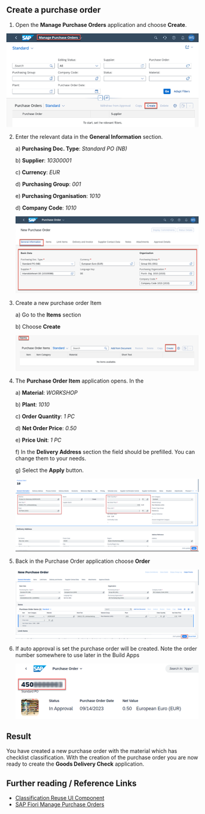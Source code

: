 

## Create a purchase order

1. Open the **Manage Purchase Orders** application and choose **Create**.
  
  ![Create purchase order](./img/create_purchase_order.png)

2. Enter the relevant data in the **General Information** section. 

   a) **Purchasing Doc. Type**: *Standard PO (NB)*
     
   b) **Supplier**: *10300001* 

   c) **Currency**: *EUR*

   d) **Purchasing Group**: *001*

   e) **Purchasing Organisation**: *1010*

   d) **Company Code**: *1010*

   ![PO general](./img/po_general.png)

3. Create a new purchase order Item
   
   a) Go to the **Items** section

   b) Choose **Create**

   ![Create po item](./img/create_item.png)

4. The **Purchase Order Item** application opens. In the 
   
   a) **Material**: *WORKSHOP*
   
   b) **Plant**: *1010*
   
   c) **Order Quantity**: *1 PC*
   
   d) **Net Order Price**: *0.50*
   
   e) **Price Unit**: *1 PC*
   
   f) In the **Delivery Address** section the field should be prefilled. You can change them to your needs.
   
   g) Select the **Apply** button.

   ![order item details](./img/po_item_data.png)

5. Back in the Purchase Order application choose **Order**
   
   ![order](./img/order.png)

6. If auto approval is set the purchase order will be created. Note the order number somewhere to use later in the Build Apps

   ![order](./img/po_order_number.png)

## Result

You have created a new purchase order with the material which has checklist classification. With the creation of the purchase order you are now ready to create the **Goods Delivery Check** application.

## Further reading / Reference Links
- [Classification Reuse UI Component ](https://help.sap.com/docs/SAP_S4HANA_ON-PREMISE/f48e215134d542109811123fe95a66af/c52fb722478b4d888f0e36c11a9ad1a7.html)
- [SAP Fiori Manage Purchase Orders](https://fioriappslibrary.hana.ondemand.com/sap/fix/externalViewer/index.html#/detail/Apps('F0842A')/S25OP)
